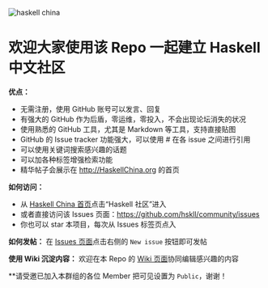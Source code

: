 
![haskell china](https://www.haskell.org/static/img/haskell-logo.svg)

# 欢迎大家使用该 Repo 一起建立 Haskell 中文社区

**优点：**

* 无需注册，使用 GitHub 账号可以发言、回复
* 有强大的 GitHub 作为后盾，零运维，零投入，不会出现论坛消失的状况
* 使用熟悉的 GitHub 工具，尤其是 Markdown 等工具，支持直接贴图
* GitHub 的 Issue tracker 功能强大，可以使用 # 在各 issue 之间进行引用
* 可以使用关键词搜索感兴趣的话题
* 可以加各种标签增强检索功能
* 精华帖子会展示在 http://HaskellChina.org 的首页

**如何访问：**

* 从 [Haskell China 首页](http://haskellchina.org/)点击“Haskell 社区”进入
* 或者直接访问该 Issues 页面：https://github.com/hskll/community/issues
* 你也可以 star 本项目，每次从 Issues 标签页点入

**如何发帖：** 在 [Issues 页面](https://github.com/hskll/community/issues)点击右侧的 `New issue` 按钮即可发帖

**使用 Wiki 沉淀内容：** 欢迎在本 Repo 的 [Wiki 页面](https://github.com/hskll/community/wiki)协同编辑感兴趣的内容

**请受邀已加入本群组的各位 Member 把可见设置为 `Public`，谢谢！
